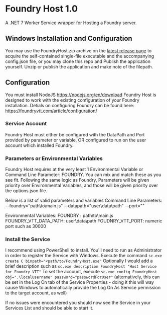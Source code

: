 # Foundry Host 1.0
A .NET 7 Worker Service wrapper for Hosting a Foundry server.

## Windows Installation and Configuration
You may use the FoundryHost.zip archive on the [latest release page](https://github.com/jingounchained/FoundryHost/releases/latest) to acquire the self-contained single-file executable and the accompanying config.json file, or you may clone this repo and Publish the application yourself. Unzip or publish the application and make note of the filepath. 

## Configuration
You must install NodeJS https://nodejs.org/en/download
Foundry Host is designed to work with the existing configuration of your Foundry installation.
Detials on configuring Foundry can be found here: https://foundryvtt.com/article/configuration/

### Service Account
Foundry Host must either be configured with the DataPath and Port provided by parameter or variable, OR configured to run on the user account which installed Foundry.

### Parameters or Environmental Variables   
Foundry Host requires at the very least 1 Environmental Variable or Command Line Parameter: FOUNDRY. 
You can mix and match these as you see fit. Following the same logic as Foundry, Parameters will be given priority over Environmental Variables, and those will be given priority over the options.json file.

Below is a list of valid parameters and variables
Command Line Parameters: 
	--foundry="path\to\main.js"
	--datapath="user\data\path"
	--port="<port integer>"

Environmental Variables:
	FOUNDRY : path\to\main.js
	FOUNDRY_VTT_DATA_PATH: user\data\path
	FOUDNRY_VTT_PORT: numeric port such as 30000

### Install the Service
I recommend using PowerShell to install. You'll need to run as Administrator in order to register the Service with Windows.
Execute the command `sc.exe create C binpath="<path/to/FoundryHost.exe"`
Optionally I would add a brief description such as `sc.exe description FoundryHost "Host Service for Foundry VTT"`
To set the account, execute `sc.exe config FoundryHost obj=".\localUsername" password="passwordForUser"` (alternatively, this can be set in the Log On tab of the Service Properties - doing it this will way cause Windows to automatically provide the Log On As Service permission to the target account, as well)


If no issues were encountered you should now see the Service in your Services List and should be able to start it.

